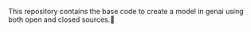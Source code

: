 This repository contains the base code to create a model in genai using both 
open and closed sources.🎀
